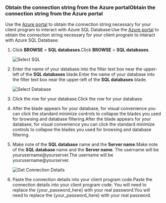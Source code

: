 <!--
includes/sql-database-include-connection-string-20-portalshots.md

Latest Freshness check:  2015-09-02 , GeneMi.

## Connection string
-->


### <a name="obtain-the-connection-string-from-the-azure-portal"></a><span data-ttu-id="e9df3-101">Obtain the connection string from the Azure portal</span><span class="sxs-lookup"><span data-stu-id="e9df3-101">Obtain the connection string from the Azure portal</span></span>
<span data-ttu-id="e9df3-102">Use the [Azure portal](https://portal.azure.com/) to obtain the connection string necessary for your client program to interact with Azure SQL Database:</span><span class="sxs-lookup"><span data-stu-id="e9df3-102">Use the [Azure portal](https://portal.azure.com/) to obtain the connection string necessary for your client program to interact with Azure SQL Database:</span></span>

1. <span data-ttu-id="e9df3-103">Click **BROWSE** > **SQL databases**.</span><span class="sxs-lookup"><span data-stu-id="e9df3-103">Click **BROWSE** > **SQL databases**.</span></span>
   
    ![Select SQL][1-select-sql]
2. <span data-ttu-id="e9df3-105">Enter the name of your database into the filter text box near the upper-left of the **SQL databases** blade.</span><span class="sxs-lookup"><span data-stu-id="e9df3-105">Enter the name of your database into the filter text box near the upper-left of the **SQL databases** blade.</span></span>
   
    ![Select Database][2-select-database]
3. <span data-ttu-id="e9df3-107">Click the row for your database.</span><span class="sxs-lookup"><span data-stu-id="e9df3-107">Click the row for your database.</span></span>
4. <span data-ttu-id="e9df3-108">After the blade appears for your database, for visual convenience you can click the standard minimize controls to collapse the blades  you used for browsing and database filtering.</span><span class="sxs-lookup"><span data-stu-id="e9df3-108">After the blade appears for your database, for visual convenience you can click the standard minimize controls to collapse the blades  you used for browsing and database filtering.</span></span>
5. <span data-ttu-id="e9df3-109">Make note of the **SQL database** name and the **Server name**.</span><span class="sxs-lookup"><span data-stu-id="e9df3-109">Make note of the **SQL database** name and the **Server name**.</span></span>  <span data-ttu-id="e9df3-110">The username will be yourusername@yourserver.</span><span class="sxs-lookup"><span data-stu-id="e9df3-110">The username will be yourusername@yourserver.</span></span>
   
    ![Get Connection Details][3-get-connection-details]
6. <span data-ttu-id="e9df3-112">Paste the connection details into your client program code.</span><span class="sxs-lookup"><span data-stu-id="e9df3-112">Paste the connection details into your client program code.</span></span>  <span data-ttu-id="e9df3-113">You will need to replace the {your_password_here} with your real password.</span><span class="sxs-lookup"><span data-stu-id="e9df3-113">You will need to replace the {your_password_here} with your real password.</span></span>

<!--
Could not find a good link for PHP

For more information, see:<br/>[Connection Strings and Configuration Files](https://msdn.microsoft.com/library/ms378428.aspx).
-->


<!-- Image references. -->

[1-select-sql]: https://docstestmedia1.blob.core.windows.net/azure-media/includes/media/sql-database-include-connection-string-20-portalshots/connection-string-select-sql.png

[2-select-database]: https://docstestmedia1.blob.core.windows.net/azure-media/includes/media/sql-database-include-connection-string-20-portalshots/connection-string-select-database.PNG

[3-get-connection-details]: https://docstestmedia1.blob.core.windows.net/azure-media/includes/media/sql-database-include-connection-string-20-portalshots/connection-string-details.PNG


<!--
These three includes/ files are a sequenced set, but you can pick and choose:

includes/sql-database-include-connection-string-20-portalshots.md
includes/sql-database-include-connection-string-30-compare.md
includes/sql-database-include-connection-string-40-config.md
-->



